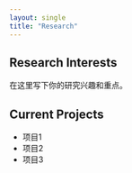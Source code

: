 ```yaml
---
layout: single
title: "Research"
---
```


## Research Interests

在这里写下你的研究兴趣和重点。

## Current Projects

- 项目1
- 项目2
- 项目3
